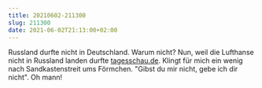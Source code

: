 ```yaml
---
title: 20210602-211300
slug: 211300
date: 2021-06-02T21:13:00+02:00
---
```


Russland durfte nicht in Deutschland. Warum nicht? Nun, weil die Lufthanse nicht in Russland landen durfte [tagesschau.de](https://www.tagesschau.de/inland/deutschland-russland-streit-fluggenehmigung-101.html). Klingt für mich ein wenig nach Sandkastenstreit ums Förmchen. "Gibst du mir nicht, gebe ich dir nicht". Oh mann!
